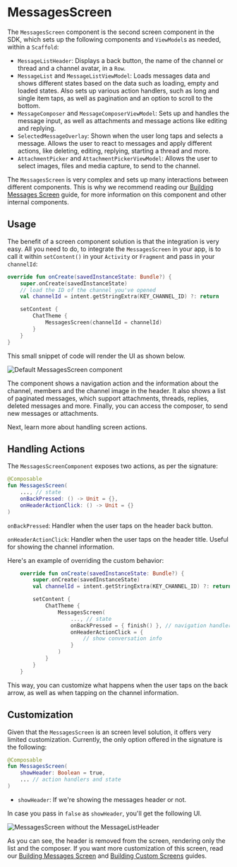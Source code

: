# MessagesScreen

The `MessagesScreen` component is the second screen component in the SDK, which sets up the following components and `ViewModel`s as needed, within a `Scaffold`:

* `MessageListHeader`: Displays a back button, the name of the channel or thread and a channel avatar, in a `Row`. 
* `MessageList` and `MessageListViewModel`: Loads messages data and shows different states based on the data such as loading, empty and loaded states. Also sets up various action handlers, such as long and single item taps, as well as pagination and an option to scroll to the bottom.
* `MessageComposer` and `MessageComposerViewModel`: Sets up and handles the message input, as well as attachments and message actions like editing and replying.
* `SelectedMessageOverlay`: Shown when the user long taps and selects a message. Allows the user to react to messages and apply different actions, like deleting, editing, replying, starting a thread and more.
* `AttachmentPicker` and `AttachmentPickerViewModel`: Allows the user to select images, files and media capture, to send to the channel.

The `MessagesScreen` is very complex and sets up many interactions between different components. This is why we recommend reading our [Building Messages Screen](../07-guides/02-building-messages-screen.md) guide, for more information on this component and other internal components.

## Usage

The benefit of a screen component solution is that the integration is very easy. All you need to do, to integrate the `MessagesScreen` in your app, is to call it within `setContent()` in your `Activity` or `Fragment` and pass in your `channelId`:

```kotlin
override fun onCreate(savedInstanceState: Bundle?) {
    super.onCreate(savedInstanceState)
    // load the ID of the channel you've opened
    val channelId = intent.getStringExtra(KEY_CHANNEL_ID) ?: return

    setContent {
        ChatTheme {
            MessagesScreen(channelId = channelId)
        }
    }
}
```

This small snippet of code will render the UI as shown below.

![Default MessagesScreen component](../../assets/compose_default_messages_screen_component.png)

The component shows a navigation action and the information about the channel, members and the channel image in the header. It also shows a list of paginated messages, which support attachments, threads, replies, deleted messages and more. Finally, you can access the composer, to send new messages or attachments.

Next, learn more about handling screen actions.

## Handling Actions

The `MessagesScreenComponent` exposes two actions, as per the signature:

```kotlin
@Composable
fun MessagesScreen(
    ..., // state
    onBackPressed: () -> Unit = {},
    onHeaderActionClick: () -> Unit = {}
)
```

`onBackPressed`: Handler when the user taps on the header back button.

`onHeaderActionClick`: Handler when the user taps on the header title. Useful for showing the channel information.

Here's an example of overriding the custom behavior:

```kotlin
    override fun onCreate(savedInstanceState: Bundle?) {
        super.onCreate(savedInstanceState)
        val channelId = intent.getStringExtra(KEY_CHANNEL_ID) ?: return

        setContent {
            ChatTheme {
                MessagesScreen(
                    ..., // state
                    onBackPressed = { finish() }, // navigation handler
                    onHeaderActionClick = {
                        // show conversation info
                    }
                )
            }
        }
    }
```

This way, you can customize what happens when the user taps on the back arrow, as well as when tapping on the channel information.

## Customization

Given that the `MessagesScreen` is an screen level solution, it offers very limited customization. Currently, the only option offered in the signature is the following:

```kotlin
@Composable
fun MessagesScreen(
    showHeader: Boolean = true,
    ... // action handlers and state
)
```

* `showHeader`: If we're showing the messages header or not.

In case you pass in `false` as `showHeader`, you'll get the following UI.

![MessagesScreen without the MessageListHeader](../../assets/compose_message_list_without_header.png)

As you can see, the header is removed from the screen, rendering only the list and the composer. If you want more customization of this screen, read our [Building Messages Screen](../08-guides/02-building-messages-screen.md) and [Building Custom Screens](../07-guides/06-building-custom-screens.md) guides.
